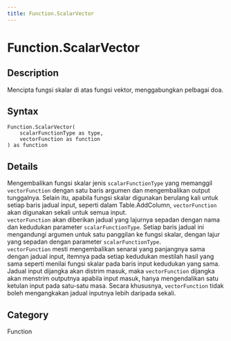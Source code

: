 ```yaml
---
title: Function.ScalarVector
---
```


# Function.ScalarVector


## Description

Mencipta fungsi skalar di atas fungsi vektor, menggabungkan pelbagai doa.


## Syntax

```powerquery
Function.ScalarVector(
    scalarFunctionType as type,
    vectorFunction as function
) as function
```


## Details

Mengembalikan fungsi skalar jenis <code>scalarFunctionType</code> yang memanggil <code>vectorFunction</code> ​​dengan satu baris argumen dan mengembalikan output tunggalnya. Selain itu, apabila fungsi skalar digunakan berulang kali untuk setiap baris jadual input, seperti dalam Table.AddColumn, <code>vectorFunction</code> akan digunakan sekali untuk semua input. <br /><code>vectorFunction</code> akan diberikan jadual yang lajurnya sepadan dengan nama dan kedudukan parameter <code>scalarFunctionType</code>. Setiap baris jadual ini mengandungi argumen untuk satu panggilan ke fungsi skalar, dengan lajur yang sepadan dengan parameter <code>scalarFunctionType</code>. <br /><code>vectorFunction</code> mesti mengembalikan senarai yang panjangnya sama dengan jadual input, itemnya pada setiap kedudukan mestilah hasil yang sama seperti menilai fungsi skalar pada baris input kedudukan yang sama. <br /> Jadual input dijangka akan distrim masuk, maka <code>vectorFunction</code> dijangka akan menstrim outputnya apabila input masuk, hanya mengendalikan satu ketulan input pada satu-satu masa. Secara khususnya, <code>vectorFunction</code> tidak boleh mengangkakan jadual inputnya lebih daripada sekali. <br />



## Category
Function

